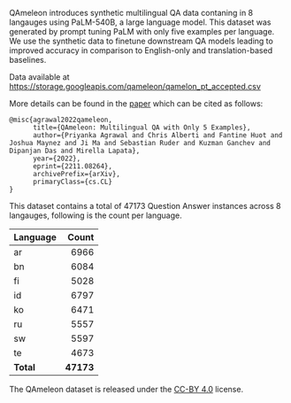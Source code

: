 QAmeleon introduces synthetic multilingual QA data contaning in 8 langauges using PaLM-540B, a large language model. This dataset was generated by prompt tuning PaLM with only five examples per language. We use the synthetic data to finetune downstream QA models leading to improved accuracy in comparison to English-only and translation-based baselines. 

Data available at https://storage.googleapis.com/qameleon/qamelon_pt_accepted.csv 


More details can be found in the [paper](https://arxiv.org/abs/2211.08264) which can be cited as follows:
```
@misc{agrawal2022qameleon,
      title={QAmeleon: Multilingual QA with Only 5 Examples}, 
      author={Priyanka Agrawal and Chris Alberti and Fantine Huot and Joshua Maynez and Ji Ma and Sebastian Ruder and Kuzman Ganchev and Dipanjan Das and Mirella Lapata},
      year={2022},
      eprint={2211.08264},
      archivePrefix={arXiv},
      primaryClass={cs.CL}
}
```
This dataset contains a total of 47173 Question Answer instances across 8 langauges, following is the count per language. 

|Language | Count |
|---------|------:|
|ar       |6966   |
|bn       |6084   |
|fi    |5028 |
|id    |6797 |
|ko    |6471 |
|ru    |5557 |
|sw    |5597 |
|te    |4673 |
|**Total** |**47173**|

The QAmeleon dataset is released under the [CC-BY 4.0](https://creativecommons.org/licenses/by/4.0/) license.

